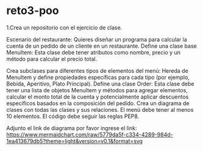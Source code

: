 # reto3-poo
1.Crea un repositorio con el ejercicio de clase.

Escenario del restaurante: Quieres diseñar un programa para calcular la cuenta de un pedido de un cliente en un restaurante.
Define una clase base MenuItem: Esta clase debe tener atributos como nombre, precio y un método para calcular el precio total.

Crea subclases para diferentes tipos de elementos del menú: Hereda de MenuItem y define propiedades específicas para cada tipo (por ejemplo, Bebida, Aperitivo, Plato Principal). Define una clase Order: Esta clase debe tener una lista de objetos MenuItem y métodos para agregar elementos, calcular el monto total de la cuenta y potencialmente aplicar descuentos específicos basados en la composición del pedido. Crea un diagrama de clases con todas las clases y sus relaciones. El menú debe tener al menos 10 elementos. El código debe seguir las reglas PEP8.

Adjunto el link de diagrama por favor ingrese el link: https://www.mermaidchart.com/raw/5779da5f-c334-4289-984d-1ea413679db5?theme=light&version=v0.1&format=svg

